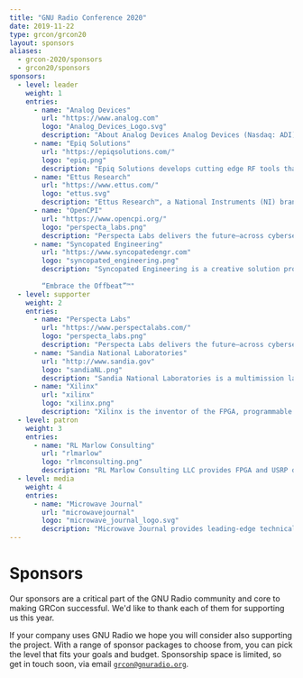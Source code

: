 ```yaml
---
title: "GNU Radio Conference 2020"
date: 2019-11-22 
type: grcon/grcon20
layout: sponsors
aliases:
  - grcon-2020/sponsors
  - grcon20/sponsors
sponsors:
  - level: leader
    weight: 1
    entries:
      - name: "Analog Devices"
        url: "https://www.analog.com"
        logo: "Analog_Devices_Logo.svg"
        description: "About Analog Devices Analog Devices (Nasdaq: ADI) is the leading global high-performance analog technology company dedicated to solving the toughest engineering challenges. We enable our customers to interpret the world around us by intelligently bridging the physical and digital with unmatched technologies that sense, measure, power, connect and interpret. Visit www.analog.com"
      - name: "Epiq Solutions"
        url: "https://epiqsolutions.com/"
        logo: "epiq.png"
        description: "Epiq Solutions develops cutting edge RF tools that provide situational awareness and detailed insight into RF environments to identify and take action against wireless threats. With more than a decade serving government-focused industries, Epiq Solutions understands how important speed, cost, and performance are for defense and security applications. Our radically small, state-of-the-art SDR transceiver modules and turnkey RF sensing tools lead the way in size, weight, and low-power consumption. Whether the need is to develop mission-critical defense communications for the battlefield or to protect sensitive information, Epiq Solutions is the trusted RF solution provider. "
      - name: "Ettus Research"
        url: "https://www.ettus.com/"
        logo: "ettus.svg"
        description: "Ettus Research™, a National Instruments (NI) brand since 2010, is the world’s leading supplier of software defined radio platforms, including the Universal Software Radio Peripheral (USRP™) family of products. By supporting a wide variety of development environments on an expansive portfolio of high performance RF hardware, the USRP platform is the SDR platform of choice for thousands of engineers, scientists and students worldwide for algorithm development, exploration, prototyping and deployment for next generation wireless technologies across a wide variety of applications."
      - name: "OpenCPI"
        url: "https://www.opencpi.org/"
        logo: "perspecta_labs.png"
        description: "Perspecta Labs delivers the future—across cybersecurity, mobility, analytics and networking—to government and commercial customers worldwide. We develop and deliver innovative solutions that work at scale and in complex, real-world environments—making an impact in defense, communications, energy, transportation, finance and health care. Our culture celebrates collaboration and teamwork built on deep expertise, industry leadership, enthusiastic and knowledgeable colleagues, and a rich network of university relationships. From smart cities to smart phones, intelligent battlefields to autonomous systems, Perspecta Labs’ 200+ scientists, engineers and analysts are solving tomorrow’s problems, today."
      - name: "Syncopated Engineering"
        url: "https://www.syncopatedengr.com"
        logo: "syncopated_engineering.png"
        description: "Syncopated Engineering is a creative solution provider of software applications and embedded systems for wireless communications, signal processing, and machine learning.  Our CIELOTM Cognitive Radio product line includes our Mockingbird RF signal and traffic emulator which emulates multiple “radio personalities” in a small device and integrates with GNU Radio providing the ability to create complex RF scenes for testing signal processing applications such as dynamic spectrum sharing and EW.
        
        “Embrace the Offbeat”™"
  - level: supporter
    weight: 2
    entries:
      - name: "Perspecta Labs"
        url: "https://www.perspectalabs.com/"
        logo: "perspecta_labs.png"
        description: "Perspecta Labs delivers the future—across cybersecurity, mobility, analytics and networking—to government and commercial customers worldwide. We develop and deliver innovative solutions that work at scale and in complex, real-world environments—making an impact in defense, communications, energy, transportation, finance and health care. Our culture celebrates collaboration and teamwork built on deep expertise, industry leadership, enthusiastic and knowledgeable colleagues, and a rich network of university relationships. From smart cities to smart phones, intelligent battlefields to autonomous systems, Perspecta Labs’ 200+ scientists, engineers and analysts are solving tomorrow’s problems, today."
      - name: "Sandia National Laboratories"
        url: "http://www.sandia.gov"
        logo: "sandiaNL.png"
        description: "Sandia National Laboratories is a multimission laboratory operated by National Technology and Engineering Solutions of Sandia LLC, a wholly owned subsidiary of Honeywell International Inc., for the U.S. Department of Energy’s National Nuclear Security Administration. Sandia Labs has major research and development responsibilities in nuclear deterrence, global security, defense, energy technologies and economic competitiveness, with main facilities in Albuquerque, New Mexico, and Livermore, California."
      - name: "Xilinx"
        url: "xilinx"
        logo: "xilinx.png"
        description: "Xilinx is the inventor of the FPGA, programmable SoCs, and now, the Adaptive Compute Acceleration Platform (ACAP). Our highly-flexible programmable silicon, enabled by a suite of advanced software and tools, enables rapid innovation across a wide span of industries and technologies, including high performance Software Defined Radio applications (from Direct RF integration to real-time Signal Processing and Machine Learning)."
  - level: patron
    weight: 3
    entries:
      - name: "RL Marlow Consulting"
        url: "rlmarlow"
        logo: "rlmconsulting.png"
        description: "RL Marlow Consulting LLC provides FPGA and USRP design services and expertise. Founded in 2017 by Ryan Marlow. Ryan has worked directly with Ettus Research and a number of their customers. Some examples of work Ryan has done for his clients: wrapped proprietary ip cores into the RFNoC framework to run on a USRP device, developed custom RFNoC blocks that meet customers' needs, devised multi-USRP schemes, using UHD, to have multiple devices work in parallel for more complex tasks, and much more. Outside of the USRP space, Ryan has worked on more general FPGA projects and even custom EDA tools for FPGA that has given him a deep understanding of the inner workings of FPGA."
  - level: media
    weight: 4
    entries:
      - name: "Microwave Journal"
        url: "microwavejournal"
        logo: "microwave_journal_logo.svg"
        description: "Microwave Journal provides leading-edge technical content for RF, microwave and wireless engineers worldwide. MWJ the magazine reaches 50,000 qualified subscribers with practical design application articles for working engineers. Microwave Journal delivers the latest news, events, webinars, whitepapers, videos and newsletters to RF/microwave professionals. EDI CON China and USA events bring industry and engineers together for information exchange and education. For over 60 years, Microwave Journal has been THE resource for engineers who are developing infrastructure for the next-generation of wireless and defense technologies."
---
```


# Sponsors

Our sponsors are a critical part of the GNU Radio community and core to making GRCon successful. We'd like to thank each of them for supporting us this year.

If your company uses GNU Radio we hope you will consider also supporting the project. With a range of sponsor packages to choose from, you can pick the level that fits your goals
and budget. Sponsorship space is limited, so get in touch soon, via email
[`grcon@gnuradio.org`](mailto:grcon@gnuradio.org).
